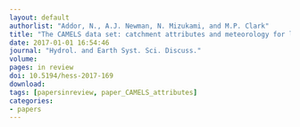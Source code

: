 ```yaml
---
layout: default
authorlist: "Addor, N., A.J. Newman, N. Mizukami, and M.P. Clark"
title: "The CAMELS data set: catchment attributes and meteorology for large-sample studies"
date: 2017-01-01 16:54:46
journal: "Hydrol. and Earth Syst. Sci. Discuss."
volume: 
pages: in review
doi: 10.5194/hess-2017-169
download:
tags: [papersinreview, paper_CAMELS_attributes]
categories:
- papers
---
```


